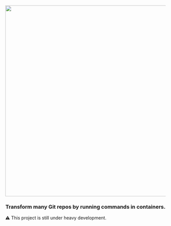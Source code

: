 <div align="center">
<h1 align="center">
<img src="_docs/metamorph_logo.png" width="600" />
</h1>
<h3>Transform many Git repos by running commands in containers.</h3>
</div>

:warning: This project is still under heavy development.
